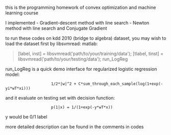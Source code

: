 this is the programming homework of convex optimization and machine learning course

I implemented
    - Gradient-descent method with line search
    - Newton method with line search and Conjugate Gradient

to run these codes on kdd 2010 (bridge to algebra) dataset, you may wish to load the dataset first by libsvmread:
matlab:
> [label, inst] = libsvmread('path/to/your/training/data');
> [tlabel, tinst] = libsvmread('path/to/your/testing/data');
> run_LogReg

run_LogReg is a quick demo interface for regularized logistic regression model:
                       
                        1/2*|w|^2 + C*sum_through_each_sample(log(1+exp(-yi*wT*xi)))

and it evaluate on testing set with decision function:
                               
                        p(1|x) = 1/(1+exp(-y*wT*x))

y would be 0/1 label


more detailed description can be found in the comments in codes
